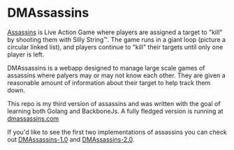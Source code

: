 DMAssassins
===========

[Assassins](http://en.wikipedia.org/wiki/Assassin_(game)) is Live Action Game where players are assigned a target to "kill" by shooting them with Silly String™. The game runs in a giant loop (picture a circular linked list), and players continue to "kill" their targets until only one player is left.

DMAssassins is a webapp designed to manage large scale games of assassins where palyers may or may not know each other. They are given a reasonable amount of information about their target to help track them down.

This repo is my third version of assassins and was written with the goal of learning both Golang and BackboneJs. A fully fledged version is running at [dmassassins.com](http://dmassassins.com)

If you'd like to see the first two implementations of assassins you can check out [DMAssassins-1.0](https://github.com/mattgerstman/DMAssassins-1.0) and [DMAssassins-2.0](https://github.com/mattgerstman/DMAssassins-2.0).